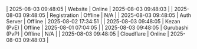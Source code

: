 | 2025-08-03 09:48:05 | Website | Online | 2025-08-03 09:48:03 |
| 2025-08-03 09:48:05 | Registration | Offline | N/A |
| 2025-08-03 09:48:05 | Auth Server | Offline | 2025-08-02 17:34:51 |
| 2025-08-03 09:48:05 | Kezan (PvE) | Offline | 2025-08-01 07:04:05 |
| 2025-08-03 09:48:05 | Gurubashi (PvP) | Offline | N/A |
| 2025-08-03 09:48:05 | Cloudflare | Online | 2025-08-03 09:48:03 |
